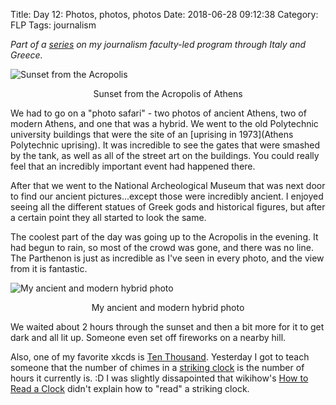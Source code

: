 Title: Day 12: Photos, photos, photos
Date: 2018-06-28 09:12:38
Category: FLP
Tags: journalism

_Part of a [series](https://blog.legoktm.com/category/flp.html) on my journalism
 faculty-led program through Italy and Greece._

![Sunset from the Acropolis]({filename}/images/sunset_acropolis.jpg)
<center>Sunset from the Acropolis of Athens</center>

We had to go on a "photo safari" - two photos of ancient Athens, two of modern Athens, and one that was a hybrid. We went to the old Polytechnic university buildings that were the site of an [uprising in 1973](Athens Polytechnic uprising). It was incredible to see the gates that were smashed by the tank, as well as all of the street art on the buildings. You could really feel that an incredibly important event had happened there.

After that we went to the National Archeological Museum that was next door to find our ancient pictures...except those were incredibly ancient. I enjoyed seeing all the different statues of Greek gods and historical figures, but after a certain point they all started to look the same.

The coolest part of the day was going up to the Acropolis in the evening. It had begun to rain, so most of the crowd was gone, and there was no line. The Parthenon is just as incredible as I've seen in every photo, and the view from it is fantastic.

![My ancient and modern hybrid photo]({filename}/images/ancient_modern_acropolis.jpg)
<center>My ancient and modern hybrid photo</center>

We waited about 2 hours through the sunset and then a bit more for it to get dark and all lit up. Someone even set off fireworks on a nearby hill.

Also, one of my favorite xkcds is [Ten Thousand](https://www.xkcd.com/1053/). Yesterday I got to teach someone that the number of chimes in a [striking clock](https://en.wikipedia.org/wiki/Striking_clock) is the number of hours it currently is. :D I was slightly dissapointed that wikihow's [How to Read a Clock](https://www.wikihow.com/Read-a-Clock) didn't explain how to "read" a striking clock.

